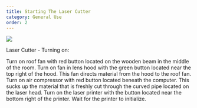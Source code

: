 ```yaml
---
title: Starting The Laser Cutter
category: General Use
order: 2
---
```


![](//localhost:4000/images/controls.jpg/400x400)

Laser Cutter - Turning on:

Turn on roof fan with red button located on the wooden beam in the middle of the room.
Turn on fan in lens hood with the green button located near the top right of the hood. This fan directs material from the hood to the roof fan.
Turn on air compressor with red button located beneath the computer. This sucks up the material that is freshly cut through the curved pipe located on the laser head.
Turn on the laser printer with the button located near the bottom right of the printer. Wait for the printer to initialize.


